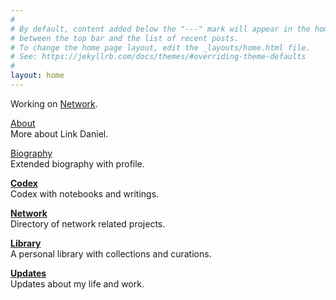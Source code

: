 ```yaml
---
#
# By default, content added below the "---" mark will appear in the home page
# between the top bar and the list of recent posts.
# To change the home page layout, edit the _layouts/home.html file.
# See: https://jekyllrb.com/docs/themes/#overriding-theme-defaults
#
layout: home
---
```


Working on [Network](https://netxork.com).

[About](/about)
<br>
More about Link Daniel.

[Biography](/biography)
<br>
Extended biography with profile.

**[Codex](/codex)**
<br>
Codex with notebooks and writings.

**[Network](https://network.foundation)**
<br>
Directory of network related projects.

**[Library](/library)**
<br>
A personal library with collections and curations.

**[Updates](/updates)**
<br>
Updates about my life and work.
